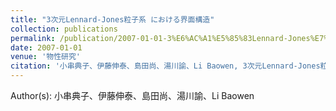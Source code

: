 ```yaml
---
title: "3次元Lennard-Jones粒子系 における界面構造"
collection: publications
permalink: /publication/2007-01-01-3%E6%AC%A1%E5%85%83Lennard-Jones%E7%B2%92%E5%AD%90%E7%B3%BB%20
date: 2007-01-01
venue: '物性研究'
citation: '小串典子、伊藤伸泰、島田尚、湯川諭、Li Baowen, 3次元Lennard-Jones粒子系 における界面構造, 物性研究, <b>88</b>, 227-230, (2007)'
---
```


Author(s): 小串典子、伊藤伸泰、島田尚、湯川諭、Li Baowen
